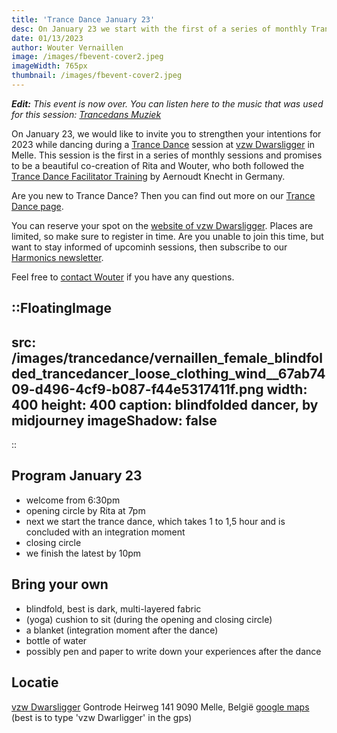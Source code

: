 ```yaml
---
title: 'Trance Dance January 23'
desc: On January 23 we start with the first of a series of monthly Trance Dance sessions at vzw Dwarsligger in Melle
date: 01/13/2023
author: Wouter Vernaillen
image: /images/fbevent-cover2.jpeg
imageWidth: 765px
thumbnail: /images/fbevent-cover2.jpeg
---
```

***Edit:*** *This event is now over.*
*You can listen here to the music that was used for this session: [Trancedans Muziek](/news/trancedancemusic)*

On January 23, we would like to invite you to strengthen your intentions for 2023 while dancing during a [Trance Dance](/en/trancedance) session at [vzw Dwarsligger](https://www.dwarsligger33.com/event-details/trancedans) in Melle.
This session is the first in a series of monthly sessions and promises to be a beautiful co-creation of Rita and Wouter, who both followed the [Trance Dance Facilitator Training](https://trance-dance.net/events/trancedance-facilitator-training/) by Aernoudt Knecht in Germany.

Are you new to Trance Dance? Then you can find out more on our [Trance Dance page](/en/trancedance).

You can reserve your spot on the [website of vzw Dwarsligger](https://www.dwarsligger33.com/event-details/trancedans). Places are limited, so make sure to register in time.
Are you unable to join this time, but want to stay informed of upcominh sessions, then subscribe to our [Harmonics newsletter](/en/news).

Feel free to [contact Wouter](/en/contact) if you have any questions.

::FloatingImage
---
src: /images/trancedance/vernaillen_female_blindfolded_trancedancer_loose_clothing_wind__67ab7409-d496-4cf9-b087-f44e5317411f.png
width: 400
height: 400
caption: blindfolded dancer, by midjourney
imageShadow: false
---
::

## Program January 23
* welcome from 6:30pm
* opening circle by Rita at 7pm
* next we start the trance dance, which takes 1 to 1,5 hour and is concluded with an integration moment
* closing circle
* we finish the latest by 10pm

## Bring your own
* blindfold, best is dark, multi-layered fabric
* (yoga) cushion to sit (during the opening and closing circle)
* a blanket (integration moment after the dance)
* bottle of water
* possibly pen and paper to write down your experiences after the dance

## Locatie

[vzw Dwarsligger](https://www.dwarsligger33.com/)
Gontrode Heirweg 141
9090 Melle, België
[google maps](https://goo.gl/maps/MnNE7r2AvZPsRXsK9)
(best is to type 'vzw Dwarligger' in the gps)